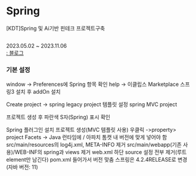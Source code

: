 # Spring

[KDT]Spring 및 Ai기반 핀테크 프로젝트구축

##
2023.05.02 ~ 2023.11.06
<br>
[: 블로그]( https://dev-9rm.tistory.com/category/Web )

### 기본 설정
window -> Preferences에 Spring 항목 확인
help -> 이클립스 Marketplace 스프링3 설치 후 addOn 설치

Create project -> spring legacy project
템플릿 설정 spring MVC project


프로젝트 생성 후 파란색 S자(Spring) 표시 확인

Spring 플러그인 설치
프로젝트 생성(MVC 템플릿 사용)
우클릭 ->property> project Facets -> Java 런타임에 / 아파치 톰캣 내 버전에 맞게 넣어야 함
src/main/resources의 log4j.xml, META-INFO 제거
src/main/webapp(기존 사용)/WEB-INF의 spring과 views 제거
web.xml 하단 source 설정 전부 제거(루트 element만 남긴다)
pom.xml 들어가서 버전 맞춤
스프링은 4.2.4RELEASE로 변경 (자바 버전: 11)
